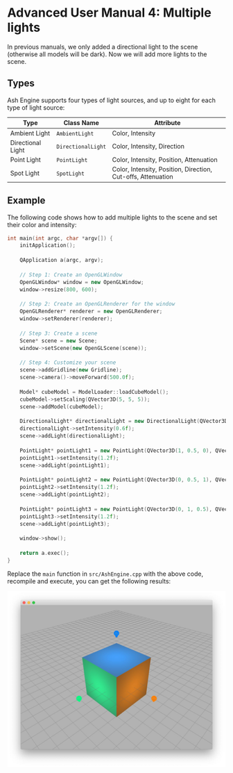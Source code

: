 # Advanced User Manual 4: Multiple lights

In previous manuals, we only added a directional light to the scene (otherwise all models will be dark). Now we will add more lights to the scene.

## Types

Ash Engine supports four types of light sources, and up to eight for each type of light source:

| Type | Class Name| Attribute |
|------|-----------|-----------|
| Ambient Light     | `AmbientLight`     | Color, Intensity |
| Directional Light | `DirectionalLight` | Color, Intensity, Direction |
| Point Light       | `PointLight`       | Color, Intensity, Position, Attenuation|
| Spot Light        | `SpotLight`        | Color, Intensity, Position, Direction, Cut-offs, Attenuation|

## Example

The following code shows how to add multiple lights to the scene and set their color and intensity:

```cpp
int main(int argc, char *argv[]) {
    initApplication();

    QApplication a(argc, argv);

    // Step 1: Create an OpenGLWindow
    OpenGLWindow* window = new OpenGLWindow;
    window->resize(800, 600);

    // Step 2: Create an OpenGLRenderer for the window
    OpenGLRenderer* renderer = new OpenGLRenderer;
    window->setRenderer(renderer);

    // Step 3: Create a scene
    Scene* scene = new Scene;
    window->setScene(new OpenGLScene(scene));

    // Step 4: Customize your scene
    scene->addGridline(new Gridline);
    scene->camera()->moveForward(500.0f);

    Model* cubeModel = ModelLoader::loadCubeModel();
    cubeModel->setScaling(QVector3D(5, 5, 5));
    scene->addModel(cubeModel);

    DirectionalLight* directionalLight = new DirectionalLight(QVector3D(1, 1, 1), QVector3D(-2, -4, -3));
    directionalLight->setIntensity(0.6f);
    scene->addLight(directionalLight);

    PointLight* pointLight1 = new PointLight(QVector3D(1, 0.5, 0), QVector3D(5, 0, 0));
    pointLight1->setIntensity(1.2f);
    scene->addLight(pointLight1);

    PointLight* pointLight2 = new PointLight(QVector3D(0, 0.5, 1), QVector3D(0, 5, 0));
    pointLight2->setIntensity(1.2f);
    scene->addLight(pointLight2);

    PointLight* pointLight3 = new PointLight(QVector3D(0, 1, 0.5), QVector3D(0, 0, 5));
    pointLight3->setIntensity(1.2f);
    scene->addLight(pointLight3);

    window->show();

    return a.exec();
}
```

Replace the `main` function in `src/AshEngine.cpp` with the above code, recompile and execute, you can get the following results:

![](images/advanced-user-manual4.jpg)